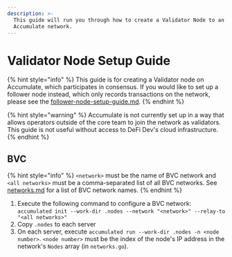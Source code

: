 ```yaml
---
description: >-
  This guide will run you through how to create a Validator Node to an
  Accumulate network.
---
```


# Validator Node Setup Guide

{% hint style="info" %}
This guide is for creating a Validator node on Accumulate, which participates in consensus. If you would like to set up a follower node instead, which only records transactions on the network, please see the [follower-node-setup-guide.md](follower-node-setup-guide.md "mention").
{% endhint %}

{% hint style="warning" %}
Accumulate is not currently set up in a way that allows operators outside of the core team to join the network as validators. This guide is not useful without access to DeFi Dev's cloud infrastructure.
{% endhint %}

## BVC

{% hint style="info" %}
`<network>` must be the name of BVC network and `<all networks>` must be a comma-separated list of all BVC networks. See [networks.md](networks.md "mention") for a list of BVC network names.
{% endhint %}

1. Execute the following command to configure a BVC network: `accumulated init --work-dir .nodes --network "<network>" --relay-to "<all networks>"`
2. Copy `.nodes` to each server
3. On each server, execute `accumulated run --work-dir .nodes -n <node number>`. `<node number>` must be the index of the node's IP address in the network's `Nodes` array (in `networks.go`).
